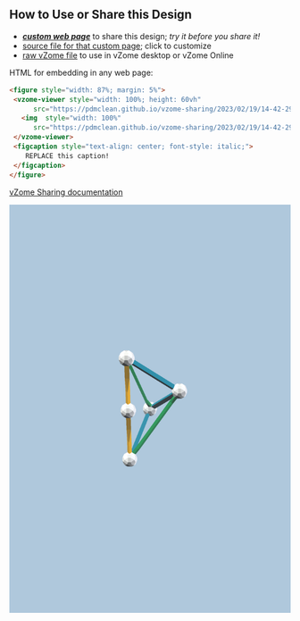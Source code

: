 
## How to Use or Share this Design

 - [***custom web page***][post] to share this design; *try it before you share it!*
 - [source file for that custom page][source]; click to customize
 - [raw vZome file][raw] to use in vZome desktop or vZome Online
 
 HTML for embedding in any web page:
 ```html
<figure style="width: 87%; margin: 5%">
  <vzome-viewer style="width: 100%; height: 60vh"
       src="https://pdmclean.github.io/vzome-sharing/2023/02/19/14-42-29-Orthoscheme/Orthoscheme.vZome" >
    <img  style="width: 100%"
       src="https://pdmclean.github.io/vzome-sharing/2023/02/19/14-42-29-Orthoscheme/Orthoscheme.png" >
  </vzome-viewer>
  <figcaption style="text-align: center; font-style: italic;">
     REPLACE this caption!
  </figcaption>
</figure>
 ```

[vZome Sharing documentation](https://vzome.github.io/vzome/sharing.html#how-it-works)

![Image](<Orthoscheme.png>)


[post]: <https://pdmclean.github.io/vzome-sharing/2023/02/19/Orthoscheme-14-42-29.html>
[source]: <https://github.com/pdmclean/vzome-sharing/edit/main/_posts/2023-02-19-Orthoscheme-14-42-29.md>
[raw]: <https://raw.githubusercontent.com/pdmclean/vzome-sharing/main/2023/02/19/14-42-29-Orthoscheme/Orthoscheme.vZome>